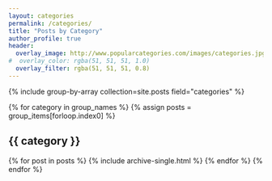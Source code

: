 ```yaml
---
layout: categories
permalink: /categories/
title: "Posts by Category"
author_profile: true
header:
  overlay_image: http://www.popularcategories.com/images/categories.jpg
#  overlay_color: rgba(51, 51, 51, 1.0)
  overlay_filter: rgba(51, 51, 51, 0.8)
---
```


{% include group-by-array collection=site.posts field="categories" %}

{% for category in group_names %}
  {% assign posts = group_items[forloop.index0] %}
  <h2 id="{{ category | slugify }}" class="archive__subtitle">{{ category }}</h2>
  {% for post in posts %}
    {% include archive-single.html %}
  {% endfor %}
{% endfor %}